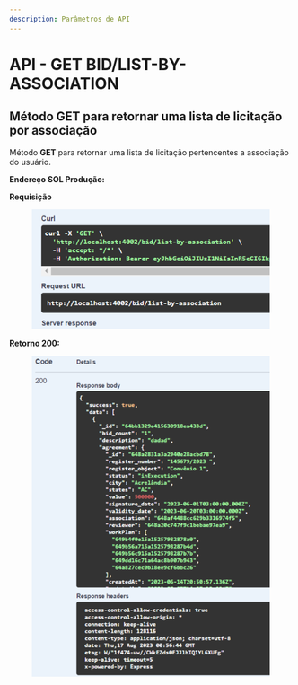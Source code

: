 ```yaml
---
description: Parâmetros de API
---
```


# API - GET BID/LIST-BY-ASSOCIATION

## Método GET  para retornar uma lista de licitação por associação

Método **GET** para retornar uma lista de licitação pertencentes a associação do usuário.

**Endereço SOL Produção:**&#x20;

**Requisição**

<figure><img src="../../.gitbook/assets/Screenshot_14 (2).png" alt=""><figcaption></figcaption></figure>

**Retorno 200:**

<figure><img src="../../.gitbook/assets/Screenshot_15 (1).png" alt=""><figcaption></figcaption></figure>

